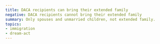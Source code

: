 ```yaml
---
title: DACA recipients can bring their extended family
negative: DACA recipients cannot bring their extended family
summary: Only spouses and unmarried children, not extended family.
topics:
- immigration
- dream-act
---
```

